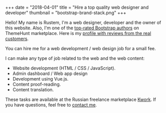 +++
date = "2018-04-01"
title = "Hire a top quality web designer and developer"
thumbnail = "bootstrap-brand-stack.png"
+++

Hello! My name is Rustem, I'm a web designer, developer and the owner of this website.
Also, I'm one of the [top-rated Bootstrap authors](https://themehunt.com/ratings?ref=rustheme)
on ThemeHunt marketplace. Here is my [profile with reviews from the real customers](https://themehunt.com/profile/rustheme?ref=rustheme).

You can hire me for a web development / web design job for a small fee.

I can make any type of job related to the web and the web content:

- Website development (HTML / CSS / JavaScript).
- Admin dashboard / Web app design
- Development using Vue.js.
- Content proof-reading.
- Content translation.

These tasks are available at the Russian freelance marketplace [Kwork](https://kwork.ru/user/rstmgrv).
If you have questions, feel free to [contact me](/contact/).
